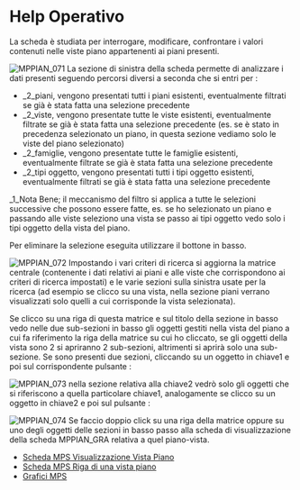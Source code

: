 # Help Operativo
La scheda è studiata per interrogare, modificare, confrontare i valori contenuti nelle viste piano appartenenti ai piani presenti.

![MPPIAN_071](http://localhost:3000/immagini/MBDOC_SCH-MPPIAN/MPPIAN_071.png)
La sezione di sinistra della scheda permette di analizzare i dati presenti seguendo percorsi diversi a seconda che si entri per : 
 * _2_piani, vengono presentati tutti i piani esistenti, eventualmente filtrati se già è stata fatta una selezione precedente
 * _2_viste, vengono presentate tutte le viste esistenti, eventualmente filtrate se già è stata fatta una selezione precedente (es. se è stato in precedenza selezionato un piano, in questa sezione vediamo solo le viste del piano selezionato)
 * _2_famiglie, vengono presentate tutte le famiglie esistenti, eventualmente filtrate se già è stata fatta una selezione precedente
 * _2_tipi oggetto, vengono presentati tutti i tipi oggetto esistenti, eventualmente filtrati se già è stata fatta una selezione precedente

_1_Nota Bene;  il meccanismo del filtro si applica a tutte le selezioni successive che possono essere fatte, es. se ho selezionato un piano e passando alle viste seleziono una vista se passo ai tipi oggetto vedo solo i tipi oggetto della vista del piano.

Per eliminare la selezione eseguita utilizzare il bottone in basso.

![MPPIAN_072](http://localhost:3000/immagini/MBDOC_SCH-MPPIAN/MPPIAN_072.png)
Impostando i vari criteri di ricerca si aggiorna la matrice centrale (contenente i dati relativi ai piani e alle viste che corrispondono ai criteri di ricerca impostati) e le varie sezioni sulla sinistra usate per la ricerca (ad esempio se clicco su una vista, nella sezione piani verrano visualizzati solo quelli a cui corrisponde la vista selezionata).

Se clicco su una riga di questa matrice e sul titolo della sezione in basso vedo nelle due sub-sezioni in basso gli oggetti gestiti nella vista del piano a cui fa riferimento la riga della matrice su cui ho cliccato, se gli oggetti della vista sono 2 si apriranno 2 sub-sezioni, altrimenti si aprirà solo una sub-sezione.
Se sono presenti due sezioni, cliccando su un oggetto in chiave1 e poi sul corrispondente pulsante : 

![MPPIAN_073](http://localhost:3000/immagini/MBDOC_SCH-MPPIAN/MPPIAN_073.png)
nella sezione relativa alla chiave2 vedrò solo gli oggetti che si riferiscono a quella particolare chiave1, analogamente se clicco su un oggetto in chiave2 e poi sul pulsante : 

![MPPIAN_074](http://localhost:3000/immagini/MBDOC_SCH-MPPIAN/MPPIAN_074.png)
Se faccio doppio click su una riga della matrice oppure su uno degli oggetti delle sezioni in basso passo alla scheda di visualizzazione della scheda MPPIAN_GRA relativa a quel piano-vista.

- [Scheda MPS Visualizzazione Vista Piano](Sorgenti/MB/SCP_SCH/MPPIAN_VDP)
- [Scheda MPS Riga di una vista piano](Sorgenti/MB/SCP_SCH/MPPIAN_RVP)
- [Grafici MPS](Sorgenti/MB/SCP_SCH/MPPIAN_GRA)
